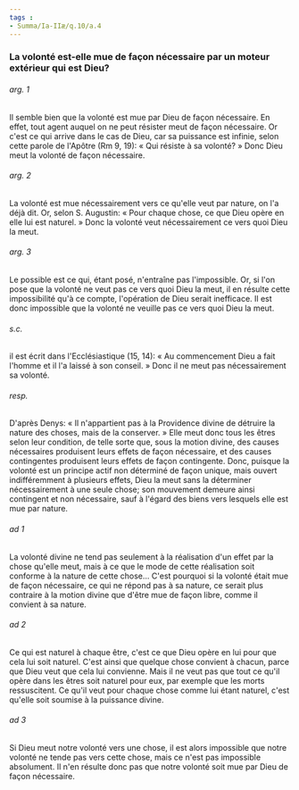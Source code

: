 ```yaml
---
tags : 
- Summa/Ia-IIæ/q.10/a.4
---
```


### La volonté est-elle mue de façon nécessaire par un moteur extérieur qui est Dieu?

###### arg. 1
Il semble bien que la volonté est mue par Dieu de façon nécessaire. En effet, tout agent auquel on ne peut résister meut de façon nécessaire. Or c'est ce qui arrive dans le cas de Dieu, car sa puissance est infinie, selon cette parole de l'Apôtre (Rm 9, 19): « Qui résiste à sa volonté? » Donc Dieu meut la volonté de façon nécessaire. 

###### arg. 2
La volonté est mue nécessairement vers ce qu'elle veut par nature, on l'a déjà dit. Or, selon S. Augustin: « Pour chaque chose, ce que Dieu opère en elle lui est naturel. » Donc la volonté veut nécessairement ce vers quoi Dieu la meut. 

###### arg. 3
Le possible est ce qui, étant posé, n'entraîne pas l'impossible. Or, si l'on pose que la volonté ne veut pas ce vers quoi Dieu la meut, il en résulte cette impossibilité qu'à ce compte, l'opération de Dieu serait inefficace. Il est donc impossible que la volonté ne veuille pas ce vers quoi Dieu la meut. 

###### s.c.
il est écrit dans l'Ecclésiastique (15, 14): « Au commencement Dieu a fait l'homme et il l'a laissé à son conseil. » Donc il ne meut pas nécessairement sa volonté. 

###### resp.
D'après Denys: « Il n'appartient pas à la Providence divine de détruire la nature des choses, mais de la conserver. » Elle meut donc tous les êtres selon leur condition, de telle sorte que, sous la motion divine, des causes nécessaires produisent leurs effets de façon nécessaire, et des causes contingentes produisent leurs effets de façon contingente. Donc, puisque la volonté est un principe actif non déterminé de façon unique, mais ouvert indifféremment à plusieurs effets, Dieu la meut sans la déterminer nécessairement à une seule chose; son mouvement demeure ainsi contingent et non nécessaire, sauf à l'égard des biens vers lesquels elle est mue par nature. 

###### ad 1
La volonté divine ne tend pas seulement à la réalisation d'un effet par la chose qu'elle meut, mais à ce que le mode de cette réalisation soit conforme à la nature de cette chose... C'est pourquoi si la volonté était mue de façon nécessaire, ce qui ne répond pas à sa nature, ce serait plus contraire à la motion divine que d'être mue de façon libre, comme il convient à sa nature. 

###### ad 2
Ce qui est naturel à chaque être, c'est ce que Dieu opère en lui pour que cela lui soit naturel. C'est ainsi que quelque chose convient à chacun, parce que Dieu veut que cela lui convienne. Mais il ne veut pas que tout ce qu'il opère dans les êtres soit naturel pour eux, par exemple que les morts ressuscitent. Ce qu'il veut pour chaque chose comme lui étant naturel, c'est qu'elle soit soumise à la puissance divine. 

###### ad 3
Si Dieu meut notre volonté vers une chose, il est alors impossible que notre volonté ne tende pas vers cette chose, mais ce n'est pas impossible absolument. Il n'en résulte donc pas que notre volonté soit mue par Dieu de façon nécessaire. 

